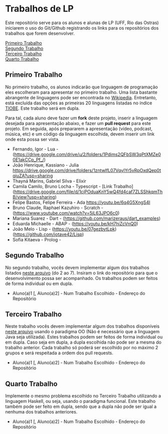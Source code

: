 # Trabalhos de LP

Este repositório serve para os alunos e alunas de LP (UFF, Rio das Ostras) iniciarem o uso do Git/Github registrando os links para os repositórios dos trabalhos que forem desenvolver.

[Primeiro Trabalho](#primeiro-trabalho)\
[Segundo Trabalho](#segundo-trabalho)\
[Terceiro Trabalho](#terceiro-trabalho)\
[Quarto Trabalho](#quarto-trabalho)

## Primeiro Trabalho

No primeiro trabalho, os alunos indicarão que linguagem de programação eles escolheram para apresentar no primeiro trabalho. Uma lista bastante abrangente de linguagens pode ser encontrada no [Wikipedia](https://en.wikipedia.org/wiki/List_of_programming_languages). Entretanto, está excluída das opções as primeiras 20 linguagens listadas no índice [TIOBE](https://www.tiobe.com/tiobe-index/). Este trabalho será em dupla.

Para tal, cada aluno deve fazer um **fork** deste projeto, inserir a linguagem desejada para apresentação abaixo, e fazer um **pull request** para este projeto. Em seguida, após prepararem a apresentação (vídeo, podcast, música, etc) e um código da linguagem escolhida, devem inserir um link onde esta possa ser vista.

- Fernando, Igor - Lua - (https://drive.google.com/drive/u/2/folders/1Pdims2QFbSW3qPtXMZe00E1akCCp_Pf_/)
- João Henrique, Kassiano - Julia https://drive.google.com/drive/folders/1zntwlfL07VqyIYr5vRpOxdQep0tqiuZA?usp=sharing
- Thayná Marins, Gabriel Silva - Elixir
- Camila Camilo, Bruno Locha - Typescript - [Link Trabalho] (https://drive.google.com/file/d/1cjPOduaKnY5wQ4fd4caf7ZLSShkqmThB/view?usp=sharing)
- Felipe Bastos, Felipe Ferreira - Ada https://youtu.be/6q4G5XngS4I
- Bruno Claude, Raphael Kazuhiro - Scratch - (https://www.youtube.com/watch?v=5jL63JPO6c0)
- Mariana Suarez - Dart - (https://github.com/marizeraus/dart_examples)
- Eduarda Michaelle - ABAP - (https://youtu.be/kH7hiZcVnQ0)
- João Melo - Lisp - (https://youtu.be/07gezbytLpk) (https://github.com/jotave42/Lisp)
- Sofia Kitaeva - Prolog - 

## Segundo Trabalho

No segundo trabalho, vocês devem implementar algum dos trabalhos listados [neste arquivo](http://www2.ic.uff.br/~bazilio/cursos/lp/material/Trabalhos.pdf) (do 2 ao 7). Insiram o link do repositório para que o desenvolvimento possa ser acompanhado. Os trabalhos podem ser feitos de forma individual ou em dupla.

- Aluno(a)1 [, Aluno(a)2] - Num Trabalho Escolhido - Endereço do Repositório


## Terceiro Trabalho

Neste trabalho vocês devem implementar algum dos trabalhos disponíveis [neste arquivo](http://www2.ic.uff.br/~bazilio/cursos/lp/material/ListaExerciciosProgOO.pdf) usando o paradigma OO (Não é necessário que a linguagem Java seja utilizada). Estes trabalhos podem ser feitos de forma individual ou em dupla. Caso seja em dupla, a dupla escolhida não pode ser a mesma do trabalho anterior. Cada trabalho só poderá ser escolhido por no máximo 2 grupos e será respeitada a ordem dos pull requests.

- Aluno(a)1 [, Aluno(a)2] - Num Trabalho Escolhido - Endereço do Repositório


## Quarto Trabalho

Implemente o mesmo problema escolhido no Terceiro Trabalho utilizando a linguagem Haskell, ou seja, usando o paradigma funcional. Este trabalho também pode ser feito em dupla, sendo que a dupla não pode ser igual a nenhuma dos trabalhos anteriores.

- Aluno(a)1 [, Aluno(a)2] - Num Trabalho Escolhido - Endereço do Repositório

